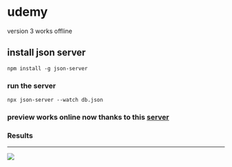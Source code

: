 # udemy
version 3 works offline 

## install json server
```
npm install -g json-server
```

### run the server
```
npx json-server --watch db.json
```

### preview works online now thanks to this <a href ="https://my-json-server.typicode.com/">server</a>

### Results
-------

![](udemy.gif)